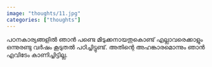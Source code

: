 ```yaml
---		
image: "thoughts/11.jpg"
categories: ["thoughts"]
---
```

പഠനകാര്യങ്ങളിൽ ഞാൻ പണ്ടെ മിടുക്കനായതുകൊണ്ട് എല്ലാവരെക്കാളും ഒന്നുരണ്ടു വർഷം കൂടുതൽ പഠിച്ചിട്ടുണ്ട്. 
അതിന്റെ അഹങ്കാരമൊന്നും ഞാൻ എവിടേം കാണിച്ചിട്ടില്ല. 
